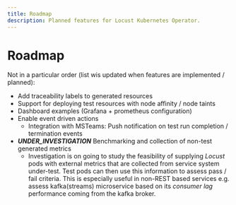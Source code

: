 ```yaml
---
title: Roadmap  
description: Planned features for Locust Kubernetes Operator.
---
```


# Roadmap

Not in a particular order (list wis updated when features are implemented / planned):

- Add traceability labels to generated resources
- Support for deploying test resources with node affinity / node taints
- Dashboard examples (Grafana + prometheus configuration)
- Enable event driven actions
  - Integration with MSTeams: Push notification on test run completion / termination events
- _**UNDER_INVESTIGATION**_ Benchmarking and collection of non-test generated metrics
    - Investigation is on going to study the feasibility of supplying _Locust_ pods with external metrics that are collected from service system under-test. Test pods can then use this information to assess pass / fail criteria. This is especially useful in non-REST based services e.g. assess kafka(streams) microservice based on its _consumer lag_ performance coming from the kafka broker.
